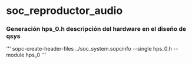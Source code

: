 # soc_reproductor_audio

### Generación hps_0.h descripción del hardware en el diseño de qsys

'''
sopc-create-header-files ../soc_system.sopcinfo --single hps_0.h --module hps_0
'''
